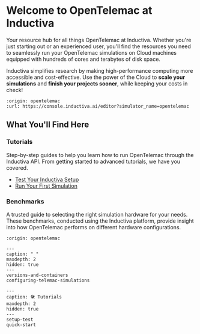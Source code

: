 # Welcome to OpenTelemac at Inductiva

Your resource hub for all things OpenTelemac at Inductiva. Whether you're just starting out or an experienced user, you'll find the resources you need to seamlessly run your OpenTelemac simulations on Cloud machines equipped with hundreds of cores and terabytes of disk space.

Inductiva simplifies research by making high-performance computing more accessible and cost-effective. Use the power of the Cloud to **scale your simulations** and **finish your projects sooner**, while keeping your costs in check! 

```{python_editor}
:origin: opentelemac
:url: https://console.inductiva.ai/editor?simulator_name=opentelemac
```

## What You'll Find Here

### Tutorials
Step-by-step guides to help you learn how to run OpenTelemac through the Inductiva API. From getting started to advanced tutorials, we have you covered.

- [Test Your Inductiva Setup](setup-test)
- [Run Your First Simulation](quick-start)

### Benchmarks
A trusted guide to selecting the right simulation hardware for your needs. These benchmarks, conducted using the Inductiva platform, provide insight into how OpenTelemac performs on different hardware configurations.


```{banner}
:origin: opentelemac
```

```{toctree}
---
caption: " "
maxdepth: 2
hidden: true
---
versions-and-containers
configuring-telemac-simulations
```

```{toctree}
---
caption: 🛠️ Tutorials
maxdepth: 2
hidden: true
---
setup-test
quick-start
```